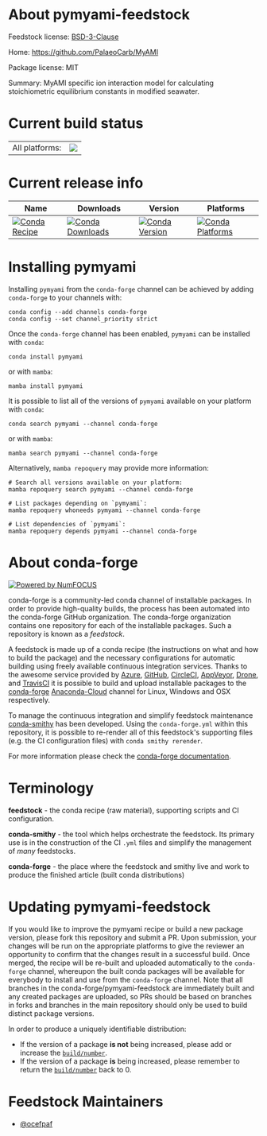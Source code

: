 About pymyami-feedstock
=======================

Feedstock license: [BSD-3-Clause](https://github.com/conda-forge/pymyami-feedstock/blob/main/LICENSE.txt)

Home: https://github.com/PalaeoCarb/MyAMI

Package license: MIT

Summary: MyAMI specific ion interaction model for calculating stoichiometric equilibrium constants in modified seawater.

Current build status
====================


<table><tr><td>All platforms:</td>
    <td>
      <a href="https://dev.azure.com/conda-forge/feedstock-builds/_build/latest?definitionId=17263&branchName=main">
        <img src="https://dev.azure.com/conda-forge/feedstock-builds/_apis/build/status/pymyami-feedstock?branchName=main">
      </a>
    </td>
  </tr>
</table>

Current release info
====================

| Name | Downloads | Version | Platforms |
| --- | --- | --- | --- |
| [![Conda Recipe](https://img.shields.io/badge/recipe-pymyami-green.svg)](https://anaconda.org/conda-forge/pymyami) | [![Conda Downloads](https://img.shields.io/conda/dn/conda-forge/pymyami.svg)](https://anaconda.org/conda-forge/pymyami) | [![Conda Version](https://img.shields.io/conda/vn/conda-forge/pymyami.svg)](https://anaconda.org/conda-forge/pymyami) | [![Conda Platforms](https://img.shields.io/conda/pn/conda-forge/pymyami.svg)](https://anaconda.org/conda-forge/pymyami) |

Installing pymyami
==================

Installing `pymyami` from the `conda-forge` channel can be achieved by adding `conda-forge` to your channels with:

```
conda config --add channels conda-forge
conda config --set channel_priority strict
```

Once the `conda-forge` channel has been enabled, `pymyami` can be installed with `conda`:

```
conda install pymyami
```

or with `mamba`:

```
mamba install pymyami
```

It is possible to list all of the versions of `pymyami` available on your platform with `conda`:

```
conda search pymyami --channel conda-forge
```

or with `mamba`:

```
mamba search pymyami --channel conda-forge
```

Alternatively, `mamba repoquery` may provide more information:

```
# Search all versions available on your platform:
mamba repoquery search pymyami --channel conda-forge

# List packages depending on `pymyami`:
mamba repoquery whoneeds pymyami --channel conda-forge

# List dependencies of `pymyami`:
mamba repoquery depends pymyami --channel conda-forge
```


About conda-forge
=================

[![Powered by
NumFOCUS](https://img.shields.io/badge/powered%20by-NumFOCUS-orange.svg?style=flat&colorA=E1523D&colorB=007D8A)](https://numfocus.org)

conda-forge is a community-led conda channel of installable packages.
In order to provide high-quality builds, the process has been automated into the
conda-forge GitHub organization. The conda-forge organization contains one repository
for each of the installable packages. Such a repository is known as a *feedstock*.

A feedstock is made up of a conda recipe (the instructions on what and how to build
the package) and the necessary configurations for automatic building using freely
available continuous integration services. Thanks to the awesome service provided by
[Azure](https://azure.microsoft.com/en-us/services/devops/), [GitHub](https://github.com/),
[CircleCI](https://circleci.com/), [AppVeyor](https://www.appveyor.com/),
[Drone](https://cloud.drone.io/welcome), and [TravisCI](https://travis-ci.com/)
it is possible to build and upload installable packages to the
[conda-forge](https://anaconda.org/conda-forge) [Anaconda-Cloud](https://anaconda.org/)
channel for Linux, Windows and OSX respectively.

To manage the continuous integration and simplify feedstock maintenance
[conda-smithy](https://github.com/conda-forge/conda-smithy) has been developed.
Using the ``conda-forge.yml`` within this repository, it is possible to re-render all of
this feedstock's supporting files (e.g. the CI configuration files) with ``conda smithy rerender``.

For more information please check the [conda-forge documentation](https://conda-forge.org/docs/).

Terminology
===========

**feedstock** - the conda recipe (raw material), supporting scripts and CI configuration.

**conda-smithy** - the tool which helps orchestrate the feedstock.
                   Its primary use is in the construction of the CI ``.yml`` files
                   and simplify the management of *many* feedstocks.

**conda-forge** - the place where the feedstock and smithy live and work to
                  produce the finished article (built conda distributions)


Updating pymyami-feedstock
==========================

If you would like to improve the pymyami recipe or build a new
package version, please fork this repository and submit a PR. Upon submission,
your changes will be run on the appropriate platforms to give the reviewer an
opportunity to confirm that the changes result in a successful build. Once
merged, the recipe will be re-built and uploaded automatically to the
`conda-forge` channel, whereupon the built conda packages will be available for
everybody to install and use from the `conda-forge` channel.
Note that all branches in the conda-forge/pymyami-feedstock are
immediately built and any created packages are uploaded, so PRs should be based
on branches in forks and branches in the main repository should only be used to
build distinct package versions.

In order to produce a uniquely identifiable distribution:
 * If the version of a package **is not** being increased, please add or increase
   the [``build/number``](https://docs.conda.io/projects/conda-build/en/latest/resources/define-metadata.html#build-number-and-string).
 * If the version of a package **is** being increased, please remember to return
   the [``build/number``](https://docs.conda.io/projects/conda-build/en/latest/resources/define-metadata.html#build-number-and-string)
   back to 0.

Feedstock Maintainers
=====================

* [@ocefpaf](https://github.com/ocefpaf/)

